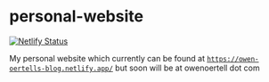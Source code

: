 # personal-website
[![Netlify Status](https://api.netlify.com/api/v1/badges/d28ac49d-ed9c-4d8d-b666-abcab620c6ca/deploy-status)](https://app.netlify.com/sites/awesome-yonath-2e36b3/deploys)

My personal website which currently can be found at [`https://owen-oertells-blog.netlify.app/`](https://owen-oertells-blog.netlify.app/) but soon will be at owenoertell dot com
